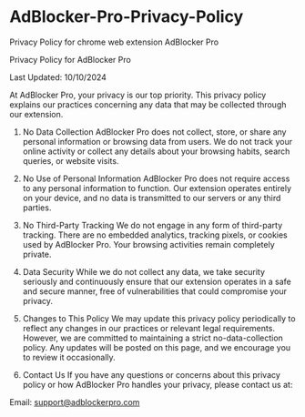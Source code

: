 # AdBlocker-Pro-Privacy-Policy
Privacy Policy for chrome web extension AdBlocker Pro

Privacy Policy for AdBlocker Pro

Last Updated: 10/10/2024

At AdBlocker Pro, your privacy is our top priority. This privacy policy explains our practices concerning any data that may be collected through our extension.

1. No Data Collection
AdBlocker Pro does not collect, store, or share any personal information or browsing data from users. We do not track your online activity or collect any details about your browsing habits, search queries, or website visits.

2. No Use of Personal Information
AdBlocker Pro does not require access to any personal information to function. Our extension operates entirely on your device, and no data is transmitted to our servers or any third parties.

3. No Third-Party Tracking
We do not engage in any form of third-party tracking. There are no embedded analytics, tracking pixels, or cookies used by AdBlocker Pro. Your browsing activities remain completely private.

4. Data Security
While we do not collect any data, we take security seriously and continuously ensure that our extension operates in a safe and secure manner, free of vulnerabilities that could compromise your privacy.

5. Changes to This Policy
We may update this privacy policy periodically to reflect any changes in our practices or relevant legal requirements. However, we are committed to maintaining a strict no-data-collection policy. Any updates will be posted on this page, and we encourage you to review it occasionally.

6. Contact Us
If you have any questions or concerns about this privacy policy or how AdBlocker Pro handles your privacy, please contact us at:

Email: support@adblockerpro.com
